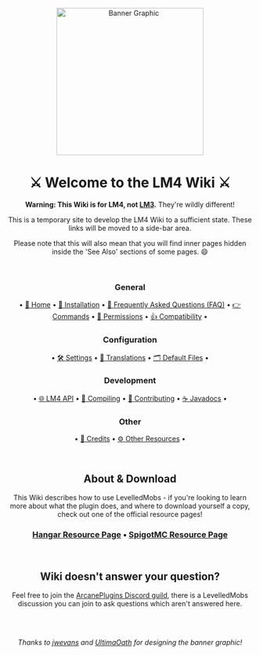 <div align="center">

<img src="https://i.ibb.co/ySgMPd0/Levelled-Mobs-Banner-v2-0.png" alt="Banner Graphic" height="300px"></img>

# ⚔️ Welcome to the LM4 Wiki ⚔️

**Warning: This Wiki is for LM4, not [LM3](https://github.com/ArcanePlugins/LevelledMobs/Wiki).** They're wildly different!

This is a temporary site to develop the LM4 Wiki to a sufficient state. These links will be moved
to a side-bar area.

Please note that this will also mean that you will find inner pages hidden inside the 'See Also'
sections of some pages. 😄

<br>

### General

• [🏡 Home](home.md)
• [🔌 Installation](installation.md)
• [🙋‍ Frequently Asked Questions (FAQ)](faq.md)
• [👉 Commands](commands.md)
• [🛑 Permissions](permissions.md)
• [👍 Compatibility](compatibility.md)
•

### Configuration

• [🛠️ Settings](settings/settings.md)
• [📜 Translations](translations/translations.md)
• [🗂️ Default Files](snippets/default-files.md)
•

### Development

• [🌐 LM4 API](dev/api.md)
• [🧱 Compiling](dev/compiling.md)
• [💙 Contributing](dev/contributing.md)
• [☕️ Javadocs](dev/javadocs.md)
•

### Other

• [🤝 Credits](credits.md)
• [⚙️ Other Resources](other-resources.md)
•



<br>

## About & Download

This Wiki describes how to use LevelledMobs - if you're looking to learn more about what the plugin
does, and where to download yourself a copy, check out one of the official resource pages!

### [Hangar Resource Page](https://hangar.papermc.io/ArcanePlugins/LevelledMobs) • [SpigotMC Resource Page](https://spigotmc.org/resources/74304/)

<br>

## Wiki doesn't answer your question?

Feel free to join the
[ArcanePlugins Discord guild](https://discord.io/arcaneplugins),
there is a LevelledMobs discussion you can join to ask questions
which aren't answered here.

<br><br>

*Thanks to [jwevans](https://github.com/jwevans1989) and [UltimaOath](https://github.com/UltimaOath) for designing the banner graphic!*

</div>